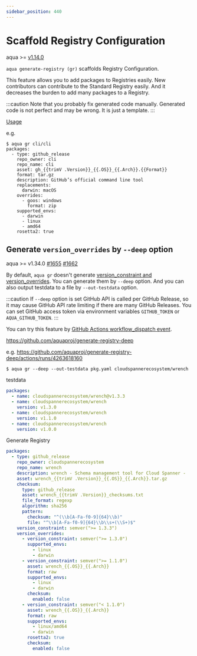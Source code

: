 ```yaml
---
sidebar_position: 440
---
```


# Scaffold Registry Configuration

aqua >= [v1.14.0](https://github.com/aquaproj/aqua/releases/tag/v1.14.0)

`aqua generate-registry (gr)` scaffolds Registry Configuration.

This feature allows you to add packages to Registries easily.
New contributors can contribute to the Standard Registry easily.
And it decreases the burden to add many packages to a Registry.

:::caution
Note that you probably fix generated code manually.
Generated code is not perfect and may be wrong.
It is just a template.
:::

[Usage](usage.md#aqua-generate-registry)

e.g.

```console
$ aqua gr cli/cli
packages:
  - type: github_release
    repo_owner: cli
    repo_name: cli
    asset: gh_{{trimV .Version}}_{{.OS}}_{{.Arch}}.{{Format}}
    format: tar.gz
    description: GitHub’s official command line tool
    replacements:
      darwin: macOS
    overrides:
      - goos: windows
        format: zip
    supported_envs:
      - darwin
      - linux
      - amd64
    rosetta2: true
```

## Generate `version_overrides` by `--deep` option

aqua >= v1.34.0 [#1655](https://github.com/aquaproj/aqua/issues/1655) [#1662](https://github.com/aquaproj/aqua/pull/1662)

By default, `aqua gr` doesn't generate [version_constraint and version_overrides](/docs/registry-config/version-overrides/).
You can generate them by `--deep` option.
And you can also output testdata to a file by `--out-testdata` option.

:::caution
If `--deep` option is set GitHub API is called per GitHub Release, so it may cause GitHub API rate limiting if there are many GitHub Releases. You can set GitHub access token via environment variables `GITHUB_TOKEN` or `AQUA_GITHUB_TOKEN`.
:::

You can try this feature by [GitHub Actions workflow_dispatch event](https://docs.github.com/en/actions/managing-workflow-runs/manually-running-a-workflow).

https://github.com/aquaproj/generate-registry-deep

e.g. https://github.com/aquaproj/generate-registry-deep/actions/runs/4263618160

```console
$ aqua gr --deep --out-testdata pkg.yaml cloudspannerecosystem/wrench
```

testdata

```yaml
packages:
  - name: cloudspannerecosystem/wrench@v1.3.3
  - name: cloudspannerecosystem/wrench
    version: v1.3.0
  - name: cloudspannerecosystem/wrench
    version: v1.1.0
  - name: cloudspannerecosystem/wrench
    version: v1.0.0
```

Generate Registry

```yaml
packages:
  - type: github_release
    repo_owner: cloudspannerecosystem
    repo_name: wrench
    description: wrench - Schema management tool for Cloud Spanner -
    asset: wrench_{{trimV .Version}}_{{.OS}}_{{.Arch}}.tar.gz
    checksum:
      type: github_release
      asset: wrench_{{trimV .Version}}_checksums.txt
      file_format: regexp
      algorithm: sha256
      pattern:
        checksum: "^(\\b[A-Fa-f0-9]{64}\\b)"
        file: "^\\b[A-Fa-f0-9]{64}\\b\\s+(\\S+)$"
    version_constraint: semver(">= 1.3.3")
    version_overrides:
      - version_constraint: semver(">= 1.3.0")
        supported_envs:
          - linux
          - darwin
      - version_constraint: semver(">= 1.1.0")
        asset: wrench_{{.OS}}_{{.Arch}}
        format: raw
        supported_envs:
          - linux
          - darwin
        checksum:
          enabled: false
      - version_constraint: semver("< 1.1.0")
        asset: wrench_{{.OS}}_{{.Arch}}
        format: raw
        supported_envs:
          - linux/amd64
          - darwin
        rosetta2: true
        checksum:
          enabled: false
```
